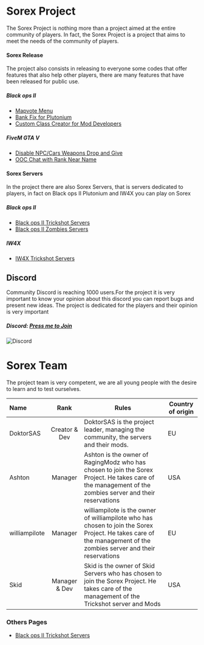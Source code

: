 # Sorex Project
The Sorex Project is nothing more than a project aimed at the entire community of players. In fact, the Sorex Project is a project that aims to meet the needs of the community of players.

#### Sorex Release
The project also consists in releasing to everyone some codes that offer features that also help other players, there are many features that have been released for public use.

##### Black ops II
- [Mapvote Menu](https://github.com/DoktorSAS/mapvote)
- [Bank Fix for Plutonium](https://github.com/DoktorSAS/bank-fix)
- [Custom Class Creator for Mod Developers](https://github.com/DoktorSAS/BO2-GSC/tree/master/Class%20Generator)

##### FiveM GTA V
- [Disable NPC/Cars Weapons Drop and Give](https://github.com/DoktorSAS/FiveM-WeaponsOFF)
- [OOC Chat with Rank Near Name](https://github.com/DoktorSAS/ooc-chat)

#### Sorex Servers
In the project there are also Sorex Servers, that is servers dedicated to players, in fact on Black ops II Plutonium and IW4X you can play on Sorex
##### Black ops II
- [Black ops II Trickshot Servers](https://github.com/DoktorSAS/Sorex/blob/main/Black%20ops%20II/Trickshot%20Server.md)
- [Black ops II Zombies Servers](https://github.com/DoktorSAS/Sorex/blob/main/Black%20ops%20II/Trickshot%20Server.md)

##### IW4X
- [IW4X Trickshot Servers](https://github.com/DoktorSAS/Sorex/blob/main/Black%20ops%20II/Trickshot%20Server.md)

## Discord
Community Discord is reaching 1000 users.For the project it is very important to know your opinion about this discord you can report bugs and present new ideas. The project is dedicated for the players and their opinion is very important
##### Discord: [Press me to Join](https://discord.gg/nCP2y4J)
![Discord](https://imgur.com/aPGv8FN.png)

# Sorex Team
The project team is very competent, we are all young people with the desire to learn and to test ourselves.

| Name  | Rank  | Rules | Country of origin |
| :------------ |:---------------:| -----| -----|
| DoktorSAS      | Creator & Dev | DoktorSAS is the project leader, managing the community, the servers and their mods. | EU |
| Ashton      | Manager        | Ashton is the owner of RagingModz who has chosen to join the Sorex Project. He takes care of the management of the zombies server and their reservations | USA |
| williampilote | Manager        | williampilote is the owner of williampilote who has chosen to join the Sorex Project. He takes care of the management of the zombies server and their reservations | EU |
| Skid | Manager & Dev        | Skid is the owner of Skid Servers who has chosen to join the Sorex Project. He takes care of the management of the Trickshot server and Mods | USA |

### Others Pages
- [Black ops II Trickshot Servers](https://github.com/DoktorSAS/Sorex/blob/main/Black%20ops%20II/Trickshot%20Server.md)
